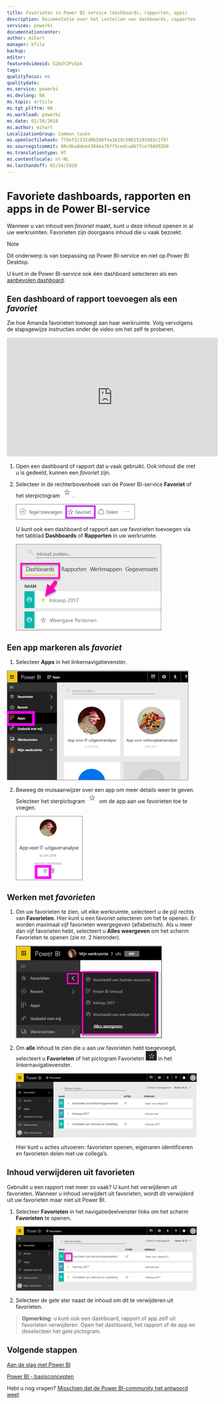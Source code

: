 ```yaml
---
title: Favorieten in Power BI-service (dashboards, rapporten, apps)
description: Documentatie over het instellen van dashboards, rapporten en apps als favorieten in Power BI-service
services: powerbi
documentationcenter: 
author: mihart
manager: kfile
backup: 
editor: 
featuredvideoid: G26dr2PsEpk
tags: 
qualityfocus: no
qualitydate: 
ms.service: powerbi
ms.devlang: NA
ms.topic: article
ms.tgt_pltfrm: NA
ms.workload: powerbi
ms.date: 01/10/2018
ms.author: mihart
LocalizationGroup: Common tasks
ms.openlocfilehash: 779ef2c532d0b580f4a3d19c50815193d03c2f07
ms.sourcegitcommit: 88c8ba8dee4384ea7bff5cedcad67fce784d92b0
ms.translationtype: HT
ms.contentlocale: nl-NL
ms.lasthandoff: 02/24/2018
---
```

# <a name="favorite-dashboards-reports-and-apps-in-power-bi-service"></a>Favoriete dashboards, rapporten en apps in de Power BI-service
Wanneer u van inhoud een *favoriet* maakt, kunt u deze inhoud openen in al uw werkruimten.  Favorieten zijn doorgaans inhoud die u vaak bezoekt.

> [!NOTE]
> Dit onderwerp is van toepassing op Power BI-service en niet op Power BI Desktop.
> 
> 

U kunt in de Power BI-service ook één dashboard selecteren als een [aanbevolen dashboard](service-dashboard-featured.md).

## <a name="add-a-dashboard-or-report-as-a-favorite"></a>Een dashboard of rapport toevoegen als een *favoriet*
Zie hoe Amanda favorieten toevoegt aan haar werkruimte. Volg vervolgens de stapsgewijze instructies onder de video om het zelf te proberen.

<iframe width="560" height="315" src="https://www.youtube.com/embed/G26dr2PsEpk" frameborder="0" allowfullscreen></iframe>


1. Open een dashboard of rapport dat u vaak gebruikt. Ook inhoud die met u is gedeeld, kunnen een *favoriet* zijn.
2. Selecteer in de rechterbovenhoek van de Power BI-service **Favoriet** of het sterpictogram ![](media/service-dashboard-favorite/power-bi-favorite-icon.png).
   
   ![](media/service-dashboard-favorite/powerbi-dashboard-favorite.png)
   
   U kunt ook een dashboard of rapport aan uw favorieten toevoegen via het tabblad **Dashboards** of **Rapporten** in uw werkruimte.
   
   ![](media/service-dashboard-favorite/power-bi-dashboard-favorite.png)

## <a name="add-an-app-as-a-favorite"></a>Een app markeren als *favoriet*

1. Selecteer **Apps** in het linkernavigatievenster.

  ![](media/service-dashboard-favorite/power-bi-favorite-apps.png)

2. Beweeg de muisaanwijzer over een app om meer details weer te geven.  Selecteer het sterpictogram ![](media/service-dashboard-favorite/power-bi-favorite-icon.png) om de app aan uw favorieten toe te voegen.
   
   ![](media/service-dashboard-favorite/power-bi-favorite-app.png)

## <a name="working-with-favorites"></a>Werken met *favorieten*
1. Om uw favorieten te zien, uit elke werkruimte, selecteert u de pijl rechts van **Favorieten**.  Hier kunt u een favoriet selecteren om het te openen. Er worden maximaal vijf favorieten weergegeven (alfabetisch). Als u meer dan vijf favorieten hebt, selecteert u **Alles weergeven** om het scherm Favorieten te openen (zie nr. 2 hieronder). 
   
   ![](media/service-dashboard-favorite/power-bi-favorite-flyout-new.png)
2. Om **alle** inhoud te zien die u aan uw favorieten hebt toegevoegd, selecteert u **Favorieten** of het pictogram Favorieten ![](media/service-dashboard-favorite/power-bi-favorites-icon.png) in het linkernavigatievenster.  
   
    ![](media/service-dashboard-favorite/power-bi-favorites-screen.png)
   
   Hier kunt u acties uitvoeren: favorieten openen, eigenaren identificeren en favorieten delen met uw collega’s.

## <a name="unfavorite-content"></a>Inhoud verwijderen uit favorieten
Gebruikt u een rapport niet meer zo vaak?  U kunt het verwijderen uit favorieten. Wanneer u inhoud verwijdert uit favorieten, wordt dit verwijderd uit uw favorieten maar niet uit Power BI.

1. Selecteer **Favorieten** in het navigatiedeelvenster links om het scherm **Favorieten** te openen.
   
   ![](media/service-dashboard-favorite/power-bi-unfavorites-screen.png)
2. Selecteer de gele ster naast de inhoud om dit te verwijderen uit favorieten.

> **Opmerking**: u kunt ook een dashboard, rapport of app zelf uit favorieten verwijderen. Open het dashboard, het rapport of de app en deselecteer het gele pictogram.   
> 
> 

## <a name="next-steps"></a>Volgende stappen
[Aan de slag met Power BI](service-get-started.md)

[Power BI - basisconcepten](service-basic-concepts.md)

Hebt u nog vragen? [Misschien dat de Power BI-community het antwoord weet](http://community.powerbi.com/)

